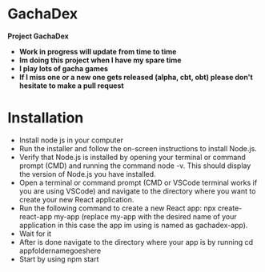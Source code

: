 # GachaDex
**Project GachaDex**
- **Work in progress will update from time to time**
- **Im doing this project when I have my spare time**
- **I play lots of gacha games**
- **If I miss one or a new one gets released (alpha, cbt, obt) please don't hesitate to make a pull request**

# Installation
- Install node js in your computer
- Run the installer and follow the on-screen instructions to install Node.js.
- Verify that Node.js is installed by opening your terminal or command prompt (CMD) and running the command node -v. This should display the version of Node.js you have installed.
- Open a terminal or command prompt (CMD or VSCode terminal works if you are using VSCode) and navigate to the directory where you want to create your new React application.
- Run the following command to create a new React app: npx create-react-app my-app (replace my-app with the desired name of your application in this case the app im using is named as gachadex-app).
- Wait for it
- After is done navigate to the directory where your app is by running cd appfoldernamegoeshere
- Start by using npm start
